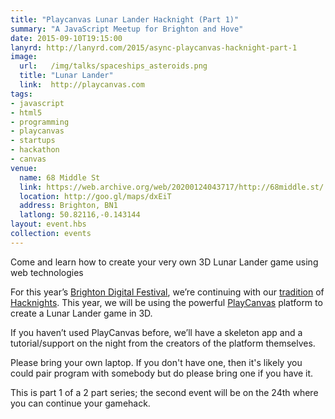 ```yaml
---
title: "Playcanvas Lunar Lander Hacknight (Part 1)"
summary: "A JavaScript Meetup for Brighton and Hove"
date: 2015-09-10T19:15:00
lanyrd: http://lanyrd.com/2015/async-playcanvas-hacknight-part-1
image:
  url:   /img/talks/spaceships_asteroids.png
  title: "Lunar Lander"
  link:  http://playcanvas.com
tags:
- javascript
- html5
- programming
- playcanvas
- startups
- hackathon
- canvas
venue:
  name: 68 Middle St
  link: https://web.archive.org/web/20200124043717/http://68middle.st/
  location: http://goo.gl/maps/dxEiT
  address: Brighton, BN1
  latlong: 50.82116,-0.143144
layout: event.hbs
collection: events
---
```


Come and learn how to create your very own 3D Lunar Lander game using web technologies

For this year’s [Brighton Digital Festival][bdf], we’re continuing with our [tradition][robocode] of [Hacknights][jungle]. This year, we will be using the powerful [PlayCanvas][playcanvas] platform to create a Lunar Lander game in 3D.

If you haven’t used PlayCanvas before, we’ll have a skeleton app and a tutorial/support on the night from the creators of the platform themselves.

Please bring your own laptop. If you don't have one, then it's likely you could pair program with somebody but do please bring one if you have it.

This is part 1 of a 2 part series; the second event will be on the 24th where you can continue your gamehack.

[bdf]: http://brightondigitalfestival.co.uk/
[robocode]: https://asyncjs.com/robocode-hackathon-part-1/
[jungle]: https://asyncjs.com/jungle/
[playcanvas]: http://playcanvas.com
[brandwatch]: https://www.brandwatch.com/careers/
